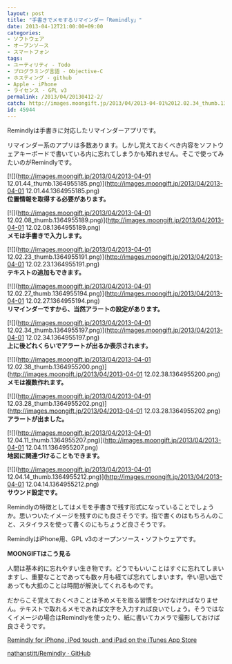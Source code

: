```yaml
---
layout: post
title: "手書きでメモするリマインダー「Remindly」"
date: 2013-04-12T21:00:00+09:00
categories:
- ソフトウェア
- オープンソース
- スマートフォン
tags: 
- ユーティリティ - Todo
- プログラミング言語 - Objective-C
- ホスティング - github
- Apple - iPhone
- ライセンス - GPL v3
permalink: /2013/04/20130412-2/
catch: http://images.moongift.jp/2013/04/2013-04-01%2012.02.34_thumb.1364955197.png
id: 45944
---
```

Remindlyは手書きに対応したリマインダーアプリです。

  
  

リマインダー系のアプリは多数あります。しかし覚えておくべき内容をソフトウェアキーボードで書いている内に忘れてしまうかも知れません。そこで使ってみたいのがRemindlyです。

  

[![](http://images.moongift.jp/2013/04/2013-04-01 12.01.44_thumb.1364955185.png)](http://images.moongift.jp/2013/04/2013-04-01 12.01.44.1364955185.png)  
**位置情報を取得する必要があります。**

  

[![](http://images.moongift.jp/2013/04/2013-04-01 12.02.08_thumb.1364955189.png)](http://images.moongift.jp/2013/04/2013-04-01 12.02.08.1364955189.png)  
**メモは手書きで入力します。**

  

[![](http://images.moongift.jp/2013/04/2013-04-01 12.02.23_thumb.1364955191.png)](http://images.moongift.jp/2013/04/2013-04-01 12.02.23.1364955191.png)  
**テキストの追加もできます。**

  

[![](http://images.moongift.jp/2013/04/2013-04-01 12.02.27_thumb.1364955194.png)](http://images.moongift.jp/2013/04/2013-04-01 12.02.27.1364955194.png)  
**リマインダーですから、当然アラートの設定があります。**

  

[![](http://images.moongift.jp/2013/04/2013-04-01 12.02.34_thumb.1364955197.png)](http://images.moongift.jp/2013/04/2013-04-01 12.02.34.1364955197.png)  
**上に後どれくらいでアラートが出るか表示されます。**

  

[![](http://images.moongift.jp/2013/04/2013-04-01 12.02.38_thumb.1364955200.png)](http://images.moongift.jp/2013/04/2013-04-01 12.02.38.1364955200.png)  
**メモは複数作れます。**

  

[![](http://images.moongift.jp/2013/04/2013-04-01 12.03.28_thumb.1364955202.png)](http://images.moongift.jp/2013/04/2013-04-01 12.03.28.1364955202.png)  
**アラートが出ました。**

  

[![](http://images.moongift.jp/2013/04/2013-04-01 12.04.11_thumb.1364955207.png)](http://images.moongift.jp/2013/04/2013-04-01 12.04.11.1364955207.png)  
**地図に関連づけることもできます。**

  

[![](http://images.moongift.jp/2013/04/2013-04-01 12.04.14_thumb.1364955212.png)](http://images.moongift.jp/2013/04/2013-04-01 12.04.14.1364955212.png)  
**サウンド設定です。**

  

Remindlyの特徴としてはメモを手書きで残す形式になっていることでしょうか。思いついたイメージを残すのにも良さそうです。指で書くのはもちろんのこと、スタイラスを使って書くのにもちょうど良さそうです。

  

RemindlyはiPhone用、GPL v3のオープンソース・ソフトウェアです。

  
  
  

**MOONGIFTはこう見る**

  

人間は基本的に忘れやすい生き物です。どうでもいいことはすぐに忘れてしまいますし、重要なことであっても数ヶ月も経てば忘れてしまいます。辛い思い出であっても大抵のことは時間が解決してくれるものです。

  

だからこそ覚えておくべきことは予めメモを取る習慣をつけなければなりません。テキストで取れるメモであれば文字を入力すれば良いでしょう。そうではなくイメージの場合はRemindlyを使ったり、紙に書いてカメラで撮影しておけば良さそうです。

  

[Remindly for iPhone, iPod touch, and iPad on the iTunes App Store](https://itunes.apple.com/us/app/remindly/id411254165?mt=8&ign-mpt=uo%3D4)

  
  

[nathanstitt/Remindly · GitHub](https://github.com/nathanstitt/Remindly)

